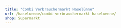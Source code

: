 ```yaml
---
title: "Combi Verbrauchermarkt Haselünne"
url: /haseluenne/combi-verbrauchermarkt-haseluenne/
shop: Supermarkt
---
```

